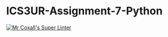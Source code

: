 # ICS3UR-Assignment-7-Python

[![Mr Coxall's Super Linter](https://github.com/KaitlynIp64/ICS3UR-Assignment-7-Python/workflows/Mr%20Coxall's%20Super%20Linter/badge.svg)](https://github.com/KaitlynIp64/ICS3UR-Assignment-7-Python/actions/)
